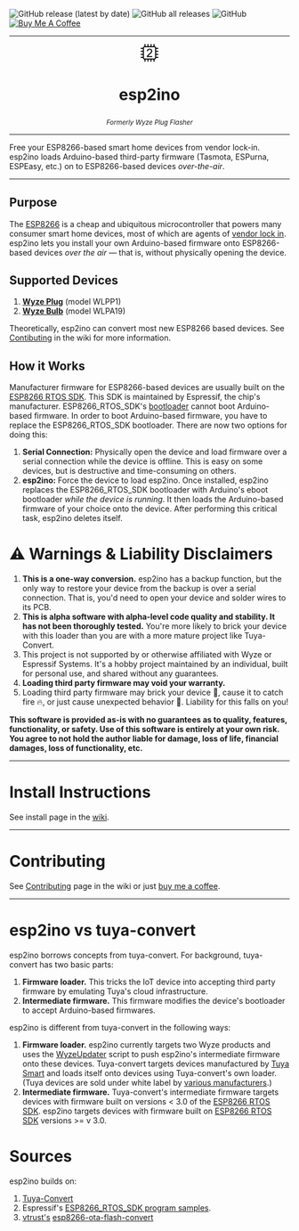 ![GitHub release (latest by date)](https://img.shields.io/github/v/release/elahd/esp2ino) ![GitHub all releases](https://img.shields.io/github/downloads/elahd/esp2ino/total) ![GitHub](https://img.shields.io/github/license/elahd/esp2ino) [![Buy Me A Coffee](https://img.shields.io/badge/%20-Buy%20Me%20A%20Coffee-grey?logo=buy-me-a-coffee)](https://www.buymeacoffee.com/elahd)

***

<div align="center">
<img src="https://github.com/elahd/esp2ino/blob/main/resources/logo/favicon-io/favicon-32x32.png?raw=true">
<h1>esp2ino</h1>
 <sub><em>Formerly Wyze Plug Flasher</em></sub>
</div>

***

Free your ESP8266-based smart home devices from vendor lock-in. esp2ino loads Arduino-based third-party firmware (Tasmota, ESPurna, ESPEasy, etc.) on to ESP8266-based devices _over-the-air_.

***

## Purpose

The [ESP8266](https://www.espressif.com/en/products/socs/esp8266) is a cheap and ubiquitous microcontroller that powers many consumer smart home devices, most of which are agents of [vendor lock in](https://en.wikipedia.org/wiki/Vendor_lock-in). esp2ino lets you install your own Arduino-based firmware onto ESP8266-based devices *over the air* — that is, without physically opening the device.

## Supported Devices

1. [__Wyze Plug__](https://wyze.com/wyze-plug.html) (model WLPP1)
2. [__Wyze Bulb__](https://wyze.com/wyze-bulb.html) (model WLPA19)

Theoretically, esp2ino can convert most new ESP8266 based devices. See [Contibuting](https://github.com/elahd/esp2ino/wiki/Contributing) in the wiki for more information.

## How it Works

Manufacturer firmware for ESP8266-based devices are usually built on the [ESP8266 RTOS SDK](https://github.com/espressif/ESP8266_RTOS_SDK). This SDK is maintained by Espressif, the chip's manufacturer. ESP8266_RTOS_SDK's [bootloader](https://en.wikipedia.org/wiki/Bootloader) cannot boot Arduino-based firmware. In order to boot Arduino-based firmware, you have to replace the ESP8266_RTOS_SDK bootloader. There are now two options for doing this:

1. __Serial Connection:__ Physically open the device and load firmware over a serial connection while the device is offline. This is easy on some devices, but is destructive and time-consuming on others.
2. __esp2ino:__ Force the device to load esp2ino. Once installed, esp2ino replaces the ESP8266_RTOS_SDK bootloader with Arduino's eboot bootloader _while the device is running_. It then loads the Arduino-based firmware of your choice onto the device. After performing this critical task, esp2ino deletes itself.

# ⚠️ Warnings & Liability Disclaimers

1. __This is a one-way conversion.__ esp2ino has a backup function, but the only way to restore your device from the backup is over a serial connection. That is, you'd need to open your device and solder wires to its PCB.
2. __This is alpha software with alpha-level code quality and stability. It has not been thoroughly tested.__ You're more likely to brick your device with this loader than you are with a more mature project like Tuya-Convert.
3. This project is not supported by or otherwise affiliated with Wyze or Espressif Systems. It's a hobby project maintained by an individual, built for personal use, and shared without any guarantees.
4. __Loading third party firmware may void your warranty.__
5. Loading third party firmware may brick your device 🧱, cause it to catch fire 🔥, or just cause unexpected behavior 🤪. Liability for this falls on you!

__This software is provided as-is with no guarantees as to quality, features, functionality, or safety. Use of this software is entirely at your own risk. You agree to not hold the author liable for damage, loss of life, financial damages, loss of functionality, etc.__

***

# Install Instructions

See install page in the [wiki](https://github.com/elahd/esp2ino/wiki).

***

# Contributing

See [Contributing]([wiki](https://github.com/elahd/esp2ino/wiki/Contributing)) page in the wiki or just <a href="https://www.buymeacoffee.com/elahd" target="_blank">buy me a coffee</a>.

***

# esp2ino vs tuya-convert

esp2ino borrows concepts from tuya-convert. For background, tuya-convert has two basic parts:

1. __Firmware loader.__ This tricks the IoT device into accepting third party firmware by emulating Tuya's cloud infrastructure.
2. __Intermediate firmware.__ This firmware modifies the device's bootloader to accept Arduino-based firmwares.

esp2ino is different from tuya-convert in the following ways:

1. __Firmware loader.__ esp2ino currently targets two Wyze products and uses the [WyzeUpdater](https://github.com/HclX/WyzeUpdater) script to push esp2ino's intermediate firmware onto these devices. Tuya-convert targets devices manufactured by [Tuya Smart](https://www.tuya.com/) and loads itself onto devices using Tuya-convert's own loader. (Tuya devices are sold under white label by [various manufacturers](https://www.google.com/search?q=site%3Atemplates.blakadder.com+tuya-convert).)
2. __Intermediate firmware.__ Tuya-convert's intermediate firmware targets devices with firmware built on versions < 3.0 of the [ESP8266 RTOS SDK](https://github.com/espressif/ESP8266_RTOS_SDK). esp2ino targets devices with firmware built on [ESP8266 RTOS SDK](https://github.com/espressif/ESP8266_RTOS_SDK) versions >= v 3.0.

# Sources

esp2ino builds on:

1. [Tuya-Convert](https://github.com/ct-Open-Source/tuya-convert)
2. Espressif's [ESP8266_RTOS_SDK program samples](https://github.com/espressif/ESP8266_RTOS_SDK/tree/master/examples).
3. [vtrust's](https://www.vtrust.de) [esp8266-ota-flash-convert](https://github.com/vtrust-de/esp8266-ota-flash-convert)
